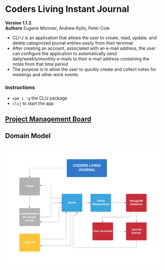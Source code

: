 
# Coders Living Instant Journal
__Version 1.1.2__  
__Authors__ Eugene Monnier, Andrew Kyllo, Peter Cole  
- CLI-J is an application that allows the user to create, read, update, and delete categorized journal entries easily from their terminal
- After creating an account, associated with an e-mail address, the user can configure the application to automatically send daily/weekly/monthly e-mails to their e-mail address containing the notes from that time period
- The purpose is to allow the user to quickly create and collect notes for meetings and other work events

### Instructions
- `npm i -g` the CLIJ package
- `clij` to start the app

## [Project Management Board](https://github.com/Coders-Living-Instant-Work-Journal/coders-living-instant-journal-client/projects/1)

## Domain Model
![CLI-J Domain Model](./assets/coders-living-instant-journal-dom.jpeg)

